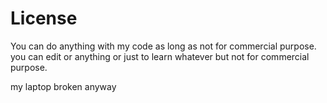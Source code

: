 # License
You can do anything with my code as long as
not for commercial purpose. you can edit or anything
or just to learn whatever but not for commercial
purpose.


my laptop broken anyway
